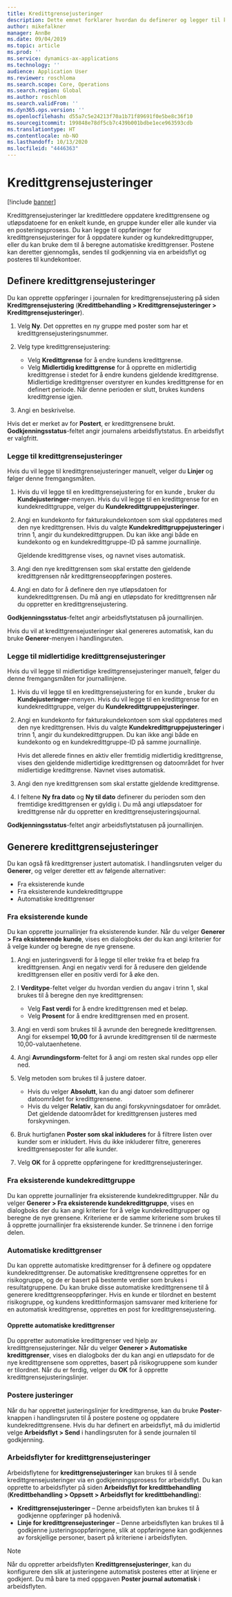 ```yaml
---
title: Kredittgrensejusteringer
description: Dette emnet forklarer hvordan du definerer og legger til kredittgrensejusteringer.
author: mikefalkner
manager: AnnBe
ms.date: 09/04/2019
ms.topic: article
ms.prod: ''
ms.service: dynamics-ax-applications
ms.technology: ''
audience: Application User
ms.reviewer: roschloma
ms.search.scope: Core, Operations
ms.search.region: Global
ms.author: roschlom
ms.search.validFrom: ''
ms.dyn365.ops.version: ''
ms.openlocfilehash: d55a7c5e24213f70a1b71f89691f0e5be8c36f10
ms.sourcegitcommit: 199848e78df5cb7c439b001bdbe1ece963593cdb
ms.translationtype: HT
ms.contentlocale: nb-NO
ms.lasthandoff: 10/13/2020
ms.locfileid: "4446363"
---
```

# <a name="credit-limit-adjustments"></a>Kredittgrensejusteringer 

[!include [banner](../includes/banner.md)]

Kredittgrensejusteringer lar kredittledere oppdatere kredittgrensene og utløpsdatoene for en enkelt kunde, en gruppe kunder eller alle kunder via en posteringsprosess. Du kan legge til oppføringer for kredittgrensejusteringer for å oppdatere kunder og kundekredittgrupper, eller du kan bruke dem til å beregne automatiske kredittgrenser. Postene kan deretter gjennomgås, sendes til godkjenning via en arbeidsflyt og posteres til kundekontoer.

## <a name="set-up-credit-limit-adjustments"></a>Definere kredittgrensejusteringer

Du kan opprette oppføringer i journalen for kredittgrensejustering på siden **Kredittgrensejustering** (**Kredittbehandling \> Kredittgrensejusteringer \> Kredittgrensejusteringer**).

1. Velg **Ny**. Det opprettes en ny gruppe med poster som har et kredittgrensejusteringsnummer.
2. Velg type kredittgrensejustering:

    - Velg **Kredittgrense** for å endre kundens kredittgrense.
    - Velg **Midlertidig kredittgrense** for å opprette en midlertidig kredittgrense i stedet for å endre kundens gjeldende kredittgrense. Midlertidige kredittgrenser overstyrer en kundes kredittgrense for en definert periode. Når denne perioden er slutt, brukes kundens kredittgrense igjen.
3. Angi en beskrivelse. 

Hvis det er merket av for **Postert**, er kredittgrensene brukt. **Godkjenningsstatus**-feltet angir journalens arbeidsflytstatus. En arbeidsflyt er valgfritt.

### <a name="add-credit-limit-adjustments"></a>Legge til kredittgrensejusteringer

Hvis du vil legge til kredittgrensejusteringer manuelt, velger du **Linjer** og følger denne fremgangsmåten.

1. Hvis du vil legge til en kredittgrensejustering for en kunde , bruker du **Kundejusteringer**-menyen. Hvis du vil legge til en kredittgrense for en kundekredittgruppe, velger du **Kundekredittgruppejusteringer**.
2. Angi en kundekonto for fakturakundekontoen som skal oppdateres med den nye kredittgrensen. Hvis du valgte **Kundekredittgruppejusteringer** i trinn 1, angir du kundekredittgruppen. Du kan ikke angi både en kundekonto og en kundekredittgruppe-ID på samme journallinje.

    Gjeldende kredittgrense vises, og navnet vises automatisk.

3. Angi den nye kredittgrensen som skal erstatte den gjeldende kredittgrensen når kredittgrenseoppføringen posteres.
4. Angi en dato for å definere den nye utløpsdatoen for kundekredittgrensen. Du må angi en utløpsdato for kredittgrensen når du oppretter en kredittgrensejustering.

**Godkjenningsstatus**-feltet angir arbeidsflytstatusen på journallinjen.

Hvis du vil at kredittgrensejusteringer skal genereres automatisk, kan du bruke **Generer**-menyen i handlingsruten.
 
### <a name="add-temporary-credit-limit-adjustments"></a>Legge til midlertidige kredittgrensejusteringer

Hvis du vil legge til midlertidige kredittgrensejusteringer manuelt, følger du denne fremgangsmåten for journallinjene.

1. Hvis du vil legge til en kredittgrensejustering for en kunde , bruker du **Kundejusteringer**-menyen. Hvis du vil legge til en kredittgrense for en kundekredittgruppe, velger du **Kundekredittgruppejusteringer**.
2. Angi en kundekonto for fakturakundekontoen som skal oppdateres med den nye kredittgrensen. Hvis du valgte **Kundekredittgruppejusteringer** i trinn 1, angir du kundekredittgruppen. Du kan ikke angi både en kundekonto og en kundekredittgruppe-ID på samme journallinje.

    Hvis det allerede finnes en aktiv eller fremtidig midlertidig kredittgrense, vises den gjeldende midlertidige kredittgrensen og datoområdet for hver midlertidige kredittgrense. Navnet vises automatisk.

3. Angi den nye kredittgrensen som skal erstatte gjeldende kredittgrense.
4. I feltene **Ny fra dato** og **Ny til dato** definerer du perioden som den fremtidige kredittgrensen er gyldig i. Du må angi utløpsdatoer for kredittgrense når du oppretter en kredittgrensejusteringsjournal.

**Godkjenningsstatus**-feltet angir arbeidsflytstatusen på journallinjen.

## <a name="generate-credit-limit-adjustments"></a>Generere kredittgrensejusteringer

Du kan også få kredittgrenser justert automatisk. I handlingsruten velger du **Generer**, og velger deretter ett av følgende alternativer:

- Fra eksisterende kunde
- Fra eksisterende kundekredittgruppe
- Automatiske kredittgrenser

### <a name="from-existing-customer"></a>Fra eksisterende kunde

Du kan opprette journallinjer fra eksisterende kunder. Når du velger **Generer \> Fra eksisterende kunde**, vises en dialogboks der du kan angi kriterier for å velge kunder og beregne de nye grensene.

1. Angi en justeringsverdi for å legge til eller trekke fra et beløp fra kredittgrensen. Angi en negativ verdi for å redusere den gjeldende kredittgrensen eller en positiv verdi for å øke den.
2. I **Verditype**-feltet velger du hvordan verdien du angav i trinn 1, skal brukes til å beregne den nye kredittgrensen:

    - Velg **Fast verdi** for å endre kredittgrensen med et beløp.
    - Velg **Prosent** for å endre kredittgrensen med en prosent.

3. Angi en verdi som brukes til å avrunde den beregnede kredittgrensen. Angi for eksempel **10,00** for å avrunde kredittgrensen til de nærmeste 10,00-valutaenhetene.
4. Angi **Avrundingsform**-feltet for å angi om resten skal rundes opp eller ned.
5. Velg metoden som brukes til å justere datoer.

    - Hvis du velger **Absolutt**, kan du angi datoer som definerer datoområdet for kredittgrensene.
    - Hvis du velger **Relativ**, kan du angi forskyvningsdatoer for området. Det gjeldende datoområdet for kredittgrensen justeres med forskyvningen.

6. Bruk hurtigfanen **Poster som skal inkluderes** for å filtrere listen over kunder som er inkludert. Hvis du ikke inkluderer filtre, genereres kredittgrenseposter for alle kunder.
7. Velg **OK** for å opprette oppføringene for kredittgrensejusteringer.

### <a name="from-existing-customer-credit-group"></a>Fra eksisterende kundekredittgruppe

Du kan opprette journallinjer fra eksisterende kundekredittgrupper. Når du velger **Generer \> Fra eksisterende kundekredittgruppe**, vises en dialogboks der du kan angi kriterier for å velge kundekredittgrupper og beregne de nye grensene. Kriteriene er de samme kriteriene som brukes til å opprette journallinjer fra eksisterende kunder. Se trinnene i den forrige delen.

### <a name="automatic-credit-limits"></a>Automatiske kredittgrenser

Du kan opprette automatiske kredittgrenser for å definere og oppdatere kundekredittgrenser. De automatiske kredittgrensene opprettes for en risikogruppe, og de er basert på bestemte verdier som brukes i resultatgruppene. Du kan bruke disse automatiske kredittgrensene til å generere kredittgrenseoppføringer. Hvis en kunde er tilordnet en bestemt risikogruppe, og kundens kredittinformasjon samsvarer med kriteriene for en automatisk kredittgrense, opprettes en post for kredittgrensejustering.

#### <a name="create-automatic-credit-limits"></a>Opprette automatiske kredittgrenser

Du oppretter automatiske kredittgrenser ved hjelp av kredittgrensejusteringer. Når du velger **Generer \> Automatiske kredittgrenser**, vises en dialogboks der du kan angi en utløpsdato for de nye kredittgrensene som opprettes, basert på risikogruppene som kunder er tilordnet. Når du er ferdig, velger du **OK** for å opprette kredittgrensejusteringslinjer.

### <a name="post-adjustments"></a>Postere justeringer

Når du har opprettet justeringslinjer for kredittgrense, kan du bruke **Poster**-knappen i handlingsruten til å postere postene og oppdatere kundekredittgrensene. Hvis du har definert en arbeidsflyt, må du imidlertid velge **Arbeidsflyt \> Send** i handlingsruten for å sende journalen til godkjenning.

### <a name="credit-limit-adjustments-workflows"></a>Arbeidsflyter for kredittgrensejusteringer

Arbeidsflytene for **kredittgrensejusteringer** kan brukes til å sende kredittgrensejusteringer via en godkjenningsprosess for arbeidsflyt. Du kan opprette to arbeidsflyter på siden **Arbeidsflyt for kredittbehandling** (**Kredittbehandling \> Oppsett \> Arbeidsflyt for kredittbehandling**):

- **Kredittgrensejusteringer** – Denne arbeidsflyten kan brukes til å godkjenne oppføringer på hodenivå.
- **Linje for kredittgrensejusteringer** – Denne arbeidsflyten kan brukes til å godkjenne justeringsoppføringene, slik at oppføringene kan godkjennes av forskjellige personer, basert på kriteriene i arbeidsflyten.

> [!NOTE]
> Når du oppretter arbeidsflyten **Kredittgrensejusteringer**, kan du konfigurere den slik at justeringene automatisk posteres etter at linjene er godkjent. Du må bare ta med oppgaven **Poster journal automatisk** i arbeidsflyten.
